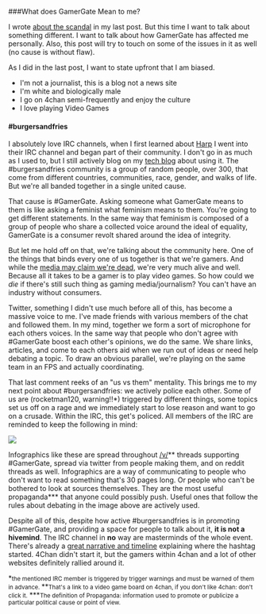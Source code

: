 ###What does GamerGate Mean to me? 

I wrote [about the scandal] in my last post. But this time I want to
talk about something different. I want to talk about how GamerGate has
affected me personally. Also, this post will try to touch on some of the
issues in it as well (no cause is without flaw).

As I did in the last post, I want to state upfront that I am biased. 

- I'm not a journalist, this is a blog not a news site
- I'm white and biologically male
- I go on 4chan semi-frequently and enjoy the culture
- I love playing Video Games

#### \#burgersandfries

I absolutely love IRC channels, when I first learned about [Harp] I went
into their IRC channel and began part of their community. I don't go in
as much as I used to, but I still actively blog on my [tech blog] about
using it. The #burgersandfries community is a group of random people,
over 300, that come from different countries, communities, race, gender,
and walks of life. But we're all banded together in a single united
cause. 

That cause is #GamerGate. Asking someone what GamerGate means to them is
like asking a feminist what feminism means to them. You're going to get
different statements. In the same way that feminism is composed of a
group of people who share a collected voice around the ideal of
equality, GamerGate is a consumer revolt shared around the idea of
integrity.

But let me hold off on that, we're talking about the community here. One
of the things that binds every one of us together is that we're gamers.
And while the [media may claim we're dead], we're very much alive and
well. Because all it takes to be a gamer is to play video games. So how
could we _die_ if there's still such thing as gaming media/journalism?
You can't have an industry without consumers. 

Twitter, something I didn't use much before all of this, has become a
massive voice to me. I've made friends with various members of the chat
and followed them. In my mind, together we form a sort of microphone for
each others voices. In the same way that people who don't agree with
\#GamerGate boost each other's opinions, we do the same. We share links,
articles, and come to each others aid when we run out of ideas or need
help debating a topic. To draw an obvious parallel, we're playing on the
same team in an FPS and actually coordinating. 

That last comment reeks of an "us vs them" mentality. This brings me to
my next point about \#burgersandfries: we actively police each other.
Some of us are (rocketman120, warning!!\*) triggered by different
things, some topics set us off on a rage and we immediately start to
lose reason and want to go on a crusade. Within the IRC, this get's
policed. All members of the IRC are reminded to keep the following in
mind:

<img src="/images/politics/gamer-gate/rules.png" />

Infographics like these are spread throughout [/v/]\*\* threads supporting
\#GamerGate, spread via twitter from people making them, and on reddit
threads as well. Infographics are a way of communicating to people who
don't want to read something that's 30 pages long. Or people who can't
be bothered to look at sources themselves. They are the most useful
propaganda\*\*\* that anyone could possibly push. Useful ones that
follow the rules about debating in the image above are actively used. 

Despite all of this, despite how active \#burgersandfries is in
promoting \#GamerGate, and providing a space for people to talk about
it, **it is not a hivemind**. The IRC channel in **no** way are
masterminds of the whole event. There's already a [great narrative and
timeline] explaining where the hashtag started. 4Chan didn't start it,
but the gamers within 4chan and a lot of other websites definitely
rallied around it. 



\*<small>the mentioned IRC member is triggered by trigger warnings and must be
warned of them in advance. </small>
\*\*<small>That's a link to a video game board on 4chan, if you don't like
4chan: don't click it.</small>
\*\*\*<small>The definition of Propaganda: information used to promote or 
publicize a particular political cause or point of view.</small>


[great narrative and timeline]:https://medium.com/@cainejw/a-narrative-of-gamergate-and-examination-of-claims-of-collusion-with-4chan-5cf6c1a52a60
[/v/]:http://www.4chan.org/v/
[media may claim we're dead]:http://www.forbes.com/sites/erikkain/2014/09/01/the-gamer-is-dead-long-live-the-gamer/
[Harp]:http://harpjs.com
[about the scandal]:gamer-gate
[tech blog]:/tech-blog
